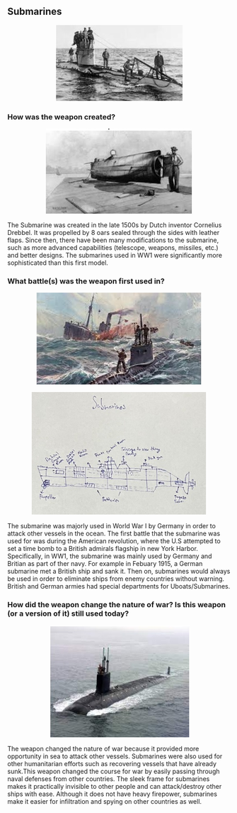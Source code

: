 ## Submarines
<p style="text-align:center;"><img src="/images/submarine1.jpg" /></p>

### How was the weapon created?

<p style="text-align:center;"><img src="/images/submarine4.jpg" /></p>

The Submarine was created in the late 1500s by Dutch inventor Cornelius Drebbel. It was propelled by 8 oars sealed through the sides with leather flaps. Since then, there have been many modifications to the submarine, such as more advanced capabilities (telescope, weapons, missiles, etc.) and better designs. The submarines used in WW1 were significantly more sophisticated than this first model.

### What battle(s) was the weapon first used in? 

<p style="text-align:center;"><img src="/images/submarine2.jpg" /></p>
<p style="text-align:center;"><img src="/images/submarine3.jpg" /></p>

The submarine was majorly used in World War I by Germany in order to attack other vessels in the ocean. The first battle that the submarine was used for was during the American revolution, where the U.S attempted to set a time bomb to a British admirals flagship in new York Harbor. Specifically, in WW1, the submarine was mainly used by Germany and Britian as part of ther navy. For example in Febuary 1915, a German submarine met a British ship and sank it. Then on, submarines would always be used in order to eliminate ships from enemy countries without warning. British and German armies had special departments for Uboats/Submarines.

### How did the weapon change the nature of war? Is this weapon (or a version of it) still used today? 

<p style="text-align:center;"><img src="/images/submarine5.jpg" /></p>

The weapon changed the nature of war because it provided more opportunity in sea to attack other vessels. Submarines were also used for other humanitarian efforts such as recovering vessels that have already sunk.This weapon changed the course for war by easily passing through naval defenses from other countries. The sleek frame for submarines makes it practically invisible to other people and can attack/destroy other ships with ease. Although it does not have heavy firepower, submarines make it easier for infiltration and spying on other countries as well. 

